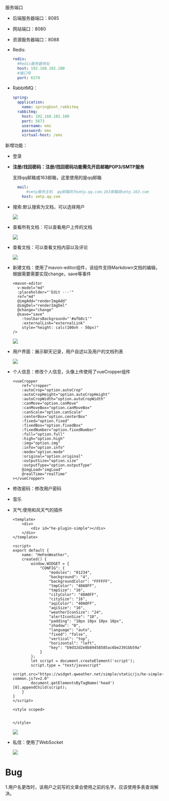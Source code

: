 服务端口

- 后端服务器端口：8085

- 网站端口：8080

- 资源服务器端口：8088

- Redis:
  ```yaml
  redis:
    #Redis服务器地址
    host: 192.168.102.100
    #端口号
    port: 6379
  ```
  
- RabbitMQ：

  ```yaml
  spring:
    application:
      name: springboot_rabbitmq
    rabbitmq:
      host: 192.168.102.100
      port: 5673
      username: ems
      password: ems
      virtual-host: /ems
  ```

  







新增功能：

- 登录

- **注册/找回密码：注册/找回密码功能需先开启邮箱POP3/SMTP服务**

  支持qq邮箱或163邮箱，这里使用的是qq邮箱

  ```yaml
    mail:
        #smtp服务主机  qq邮箱则为smtp.qq.com;163邮箱是smtp.163.com
      host: smtp.qq.com
  ```

- 搜索:默认搜索为文档，可以选择用户

  ![](https://s3.bmp.ovh/imgs/2023/05/10/ed050a33d86cd312.png)

- 查看所有文档：可以查看用户上传的文档

  ![](https://s3.bmp.ovh/imgs/2023/05/11/b0a82c42df893953.png)

- 查看文档：可以查看文档内容以及评论

  ![](https://s3.bmp.ovh/imgs/2023/05/10/2ca4d9370ee4f419.png)

- 新建文档：使用了mavon-editor组件，该组件支持Markdown文档的编辑，根据需要需要实现change，save等事件 

  ```vue
  <mavon-editor
  	v-model="md"
  	:placeholder="'Edit ···'"
  	ref="md"
  	@imgAdd="renderImgAdd"
  	@imgDel="renderImgDel"
  	@change="change"
  	@save="save"
      :toolbarsBackground="'#afb8c1'"
      :externalLink="externalLink"
      style="height: calc(100vh - 50px)"
  />
  ```

  ![](https://s3.bmp.ovh/imgs/2023/05/11/48b48b0babee919d.png)

- 用户界面：展示聊天记录，用户自述以及用户的文档列表

  ![](https://s3.bmp.ovh/imgs/2023/05/10/2a3ad99b48b5ba23.png)

- 个人信息：修改个人信息，头像上传使用了vueCropper组件

  ```vue
  <vueCropper
      ref="cropper"
      :autoCrop="option.autoCrop"
      :autoCropHeight="option.autoCropHeight"
      :autoCropWidth="option.autoCropWidth"
      :canMove="option.canMove"
      :canMoveBox="option.canMoveBox"
      :canScale="option.canScale"
      :centerBox="option.centerBox"
      :fixed="option.fixed"
      :fixedBox="option.fixedBox"
      :fixedNumber="option.fixedNumber"
      :full="option.full"
      :high="option.high"
      :img="option.img"
      :info="option.info"
      :mode="option.mode"
      :original="option.original"
      :outputSize="option.size"
      :outputType="option.outputType"
      @imgLoad="imgLoad"
      @realTime="realTime"
  ></vueCropper>
  ```

- 修改密码：修改用户密码

- 音乐

- 天气:使用和风天气的插件

  ```vue
  <template>
      <div>
          <div id="he-plugin-simple"></div>
      </div>
  </template>
  
  <script>
  export default {
      name: "HeFenWeather",
      created() {
          window.WIDGET = {
              "CONFIG": {
                  "modules": "01234",
                  "background": "4",
                  "backgroundColor": "FFFFFF",
                  "tmpColor": "40A0FF",
                  "tmpSize": "16",
                  "cityColor": "40A0FF",
                  "citySize": "16",
                  "aqiColor": "40A0FF",
                  "aqiSize": "16",
                  "weatherIconSize": "24",
                  "alertIconSize": "18",
                  "padding": "10px 10px 10px 10px",
                  "shadow": "0",
                  "language": "auto",
                  "fixed": "false",
                  "vertical": "top",
                  "horizontal": "left",
                  "key": "b9d32d2e8b89458585ac6be2391bb59a"
              }
          };
          let script = document.createElement('script');
          script.type = "text/javascript"
          script.src="https://widget.qweather.net/simple/static/js/he-simple-common.js?v=2.0"
          document.getElementsByTagName('head')[0].appendChild(script);
      }
  }
  </script>
  
  <style scoped>
  
  
  </style>
  ```

  ![](https://s3.bmp.ovh/imgs/2023/05/11/36bbd3af39fad752.png)

- 私信：使用了WebSocket

  ![](https://s3.bmp.ovh/imgs/2023/05/10/6517e6fe576538b0.png)



# Bug
1.用户名更改时，该用户之前写的文章会使用之前的名字。应该使用多表查询解决。




